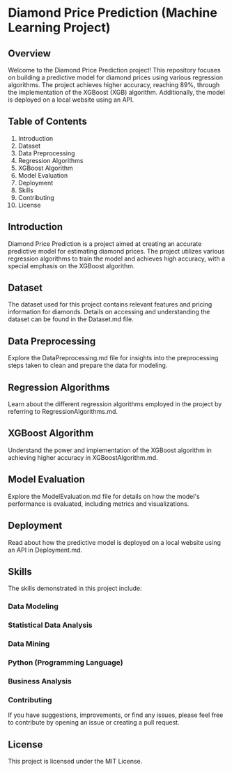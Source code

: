 # Diamond Price Prediction (Machine Learning Project)
## Overview
Welcome to the Diamond Price Prediction project! This repository focuses on building a predictive model for diamond prices using various regression algorithms. The project achieves higher accuracy, reaching 89%, through the implementation of the XGBoost (XGB) algorithm. Additionally, the model is deployed on a local website using an API.

## Table of Contents
1. Introduction
2. Dataset
3. Data Preprocessing
4. Regression Algorithms
5. XGBoost Algorithm
6. Model Evaluation
7. Deployment
8. Skills
9. Contributing
10. License

## Introduction
Diamond Price Prediction is a project aimed at creating an accurate predictive model for estimating diamond prices. The project utilizes various regression algorithms to train the model and achieves high accuracy, with a special emphasis on the XGBoost algorithm.

## Dataset
The dataset used for this project contains relevant features and pricing information for diamonds. Details on accessing and understanding the dataset can be found in the Dataset.md file.

## Data Preprocessing
Explore the DataPreprocessing.md file for insights into the preprocessing steps taken to clean and prepare the data for modeling.

## Regression Algorithms
Learn about the different regression algorithms employed in the project by referring to RegressionAlgorithms.md.

## XGBoost Algorithm
Understand the power and implementation of the XGBoost algorithm in achieving higher accuracy in XGBoostAlgorithm.md.

## Model Evaluation
Explore the ModelEvaluation.md file for details on how the model's performance is evaluated, including metrics and visualizations.

## Deployment
Read about how the predictive model is deployed on a local website using an API in Deployment.md.

## Skills
The skills demonstrated in this project include:

### Data Modeling
### Statistical Data Analysis
### Data Mining
### Python (Programming Language)
### Business Analysis
### Contributing

If you have suggestions, improvements, or find any issues, please feel free to contribute by opening an issue or creating a pull request.

## License
This project is licensed under the MIT License.
